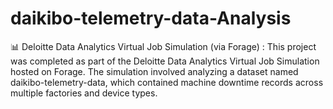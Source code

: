 # daikibo-telemetry-data-Analysis
📊 Deloitte Data Analytics Virtual Job Simulation (via Forage) : This project was completed as part of the Deloitte Data Analytics Virtual Job Simulation hosted on Forage. The simulation involved analyzing a dataset named daikibo-telemetry-data, which contained machine downtime records across multiple factories and device types.
